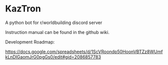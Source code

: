 # KazTron
A python bot for r/worldbuilding discord server

Instruction manual can be found in the github wiki.

Development Roadmap:

https://docs.google.com/spreadsheets/d/1ScVRoondp50HoonVBTZz8WUmfkLnDlGaomJrG0pgGs0/edit#gid=2086857783
